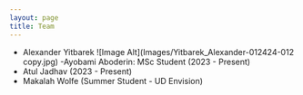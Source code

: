 ```yaml
---
layout: page
title: Team
---
```


- Alexander Yitbarek
   ![Image Alt](Images/Yitbarek_Alexander-012424-012 copy.jpg)
-Ayobami Aboderin: MSc Student (2023 - Present)
- Atul Jadhav (2023 - Present)
- Makalah Wolfe (Summer Student - UD Envision)
